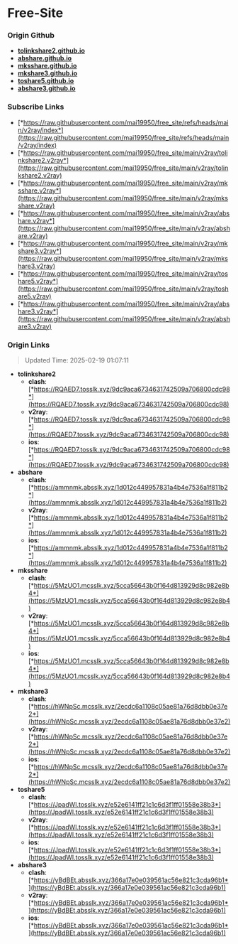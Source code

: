 # Free-Site

### Origin Github

- [**tolinkshare2.github.io**](https://github.com/tolinkshare2/tolinkshare2.github.io)
- [**abshare.github.io**](https://github.com/abshare/abshare.github.io)
- [**mksshare.github.io**](https://github.com/mksshare/mksshare.github.io)
- [**mkshare3.github.io**](https://github.com/mkshare3/mkshare3.github.io)
- [**toshare5.github.io**](https://github.com/toshare5/toshare5.github.io)
- [**abshare3.github.io**](https://github.com/abshare3/abshare3.github.io)

### Subscribe Links

- [*https://raw.githubusercontent.com/mai19950/free_site/refs/heads/main/v2ray/index*](https://raw.githubusercontent.com/mai19950/free_site/refs/heads/main/v2ray/index)
- [*https://raw.githubusercontent.com/mai19950/free_site/main/v2ray/tolinkshare2.v2ray*](https://raw.githubusercontent.com/mai19950/free_site/main/v2ray/tolinkshare2.v2ray)
- [*https://raw.githubusercontent.com/mai19950/free_site/main/v2ray/mksshare.v2ray*](https://raw.githubusercontent.com/mai19950/free_site/main/v2ray/mksshare.v2ray)
- [*https://raw.githubusercontent.com/mai19950/free_site/main/v2ray/abshare.v2ray*](https://raw.githubusercontent.com/mai19950/free_site/main/v2ray/abshare.v2ray)
- [*https://raw.githubusercontent.com/mai19950/free_site/main/v2ray/mkshare3.v2ray*](https://raw.githubusercontent.com/mai19950/free_site/main/v2ray/mkshare3.v2ray)
- [*https://raw.githubusercontent.com/mai19950/free_site/main/v2ray/toshare5.v2ray*](https://raw.githubusercontent.com/mai19950/free_site/main/v2ray/toshare5.v2ray)
- [*https://raw.githubusercontent.com/mai19950/free_site/main/v2ray/abshare3.v2ray*](https://raw.githubusercontent.com/mai19950/free_site/main/v2ray/abshare3.v2ray)

### Origin Links

> Updated Time: 2025-02-19 01:07:11

- **tolinkshare2**
  - **clash**: [*https://RQAED7.tosslk.xyz/9dc9aca6734631742509a706800cdc98*](https://RQAED7.tosslk.xyz/9dc9aca6734631742509a706800cdc98)
  - **v2ray**: [*https://RQAED7.tosslk.xyz/9dc9aca6734631742509a706800cdc98*](https://RQAED7.tosslk.xyz/9dc9aca6734631742509a706800cdc98)
  - **ios**: [*https://RQAED7.tosslk.xyz/9dc9aca6734631742509a706800cdc98*](https://RQAED7.tosslk.xyz/9dc9aca6734631742509a706800cdc98)
- **abshare**
  - **clash**: [*https://ammnmk.absslk.xyz/1d012c449957831a4b4e7536a1f811b2*](https://ammnmk.absslk.xyz/1d012c449957831a4b4e7536a1f811b2)
  - **v2ray**: [*https://ammnmk.absslk.xyz/1d012c449957831a4b4e7536a1f811b2*](https://ammnmk.absslk.xyz/1d012c449957831a4b4e7536a1f811b2)
  - **ios**: [*https://ammnmk.absslk.xyz/1d012c449957831a4b4e7536a1f811b2*](https://ammnmk.absslk.xyz/1d012c449957831a4b4e7536a1f811b2)
- **mksshare**
  - **clash**: [*https://5MzUO1.mcsslk.xyz/5cca56643b0f164d813929d8c982e8b4*](https://5MzUO1.mcsslk.xyz/5cca56643b0f164d813929d8c982e8b4)
  - **v2ray**: [*https://5MzUO1.mcsslk.xyz/5cca56643b0f164d813929d8c982e8b4*](https://5MzUO1.mcsslk.xyz/5cca56643b0f164d813929d8c982e8b4)
  - **ios**: [*https://5MzUO1.mcsslk.xyz/5cca56643b0f164d813929d8c982e8b4*](https://5MzUO1.mcsslk.xyz/5cca56643b0f164d813929d8c982e8b4)
- **mkshare3**
  - **clash**: [*https://hWNpSc.mcsslk.xyz/2ecdc6a1108c05ae81a76d8dbb0e37e2*](https://hWNpSc.mcsslk.xyz/2ecdc6a1108c05ae81a76d8dbb0e37e2)
  - **v2ray**: [*https://hWNpSc.mcsslk.xyz/2ecdc6a1108c05ae81a76d8dbb0e37e2*](https://hWNpSc.mcsslk.xyz/2ecdc6a1108c05ae81a76d8dbb0e37e2)
  - **ios**: [*https://hWNpSc.mcsslk.xyz/2ecdc6a1108c05ae81a76d8dbb0e37e2*](https://hWNpSc.mcsslk.xyz/2ecdc6a1108c05ae81a76d8dbb0e37e2)
- **toshare5**
  - **clash**: [*https://JpadWl.tosslk.xyz/e52e6141ff21c1c6d3f1ff01558e38b3*](https://JpadWl.tosslk.xyz/e52e6141ff21c1c6d3f1ff01558e38b3)
  - **v2ray**: [*https://JpadWl.tosslk.xyz/e52e6141ff21c1c6d3f1ff01558e38b3*](https://JpadWl.tosslk.xyz/e52e6141ff21c1c6d3f1ff01558e38b3)
  - **ios**: [*https://JpadWl.tosslk.xyz/e52e6141ff21c1c6d3f1ff01558e38b3*](https://JpadWl.tosslk.xyz/e52e6141ff21c1c6d3f1ff01558e38b3)
- **abshare3**
  - **clash**: [*https://yBdBEt.absslk.xyz/366a17e0e039561ac56e821c3cda96b1*](https://yBdBEt.absslk.xyz/366a17e0e039561ac56e821c3cda96b1)
  - **v2ray**: [*https://yBdBEt.absslk.xyz/366a17e0e039561ac56e821c3cda96b1*](https://yBdBEt.absslk.xyz/366a17e0e039561ac56e821c3cda96b1)
  - **ios**: [*https://yBdBEt.absslk.xyz/366a17e0e039561ac56e821c3cda96b1*](https://yBdBEt.absslk.xyz/366a17e0e039561ac56e821c3cda96b1)
